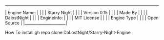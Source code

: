  _____________________
|    Engine Name:     |
|                     |
|    Starry Night     |
|                     |
|    Version 0.15     |
|                     |
|       Made By       |
|                     |
|     DalostNight     |
|                     |
|     Engineinfo:     |
|                     |
|     MIT License     |
|                     |
|     Engine Type     |
|                     |
|     Open Source     |
|_____________________|

How To install
gh repo clone DaLostNight/Starry-Night-Engine
